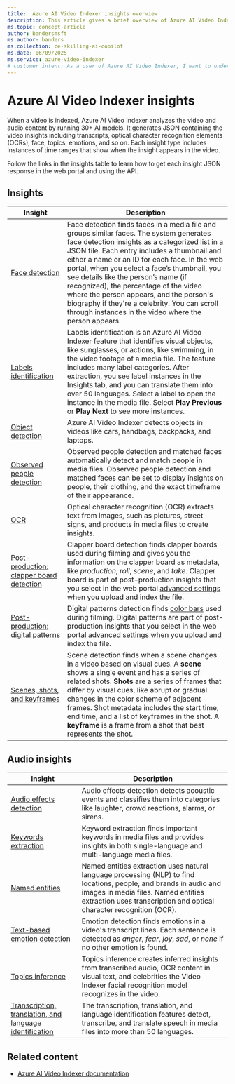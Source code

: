 ```yaml
---
title:  Azure AI Video Indexer insights overview
description: This article gives a brief overview of Azure AI Video Indexer insights. It includes links to articles that describe how to get each insight in the web portal and using the API.
ms.topic: concept-article
author: bandersmsft
ms.author: banders
ms.collection: ce-skilling-ai-copilot
ms.date: 06/09/2025
ms.service: azure-video-indexer
# customer intent: As a user of Azure AI Video Indexer, I want to understand the different insights that can be generated from my video content, so that I can use the insights for better content analysis and decision-making.
---
```


# Azure AI Video Indexer insights

When a video is indexed, Azure AI Video Indexer analyzes the video and audio content by running 30+ AI models. It generates JSON containing the video insights including transcripts, optical character recognition elements (OCRs), face, topics, emotions, and so on. Each insight type includes instances of time ranges that show when the insight appears in the video. 

Follow the links in the insights table to learn how to get each insight JSON response in the web portal and using the API.

## Insights

| Insight | Description |
| ------- | ----------- |
| [Face detection](face-detection-insight.md) | Face detection finds faces in a media file and groups similar faces. The system generates face detection insights as a categorized list in a JSON file. Each entry includes a thumbnail and either a name or an ID for each face. In the web portal, when you select a face’s thumbnail, you see details like the person’s name (if recognized), the percentage of the video where the person appears, and the person's biography if they're a celebrity. You can scroll through instances in the video where the person appears. |
| [Labels identification](labels-identification-insight.md) | Labels identification is an Azure AI Video Indexer feature that identifies visual objects, like sunglasses, or actions, like swimming, in the video footage of a media file. The feature includes many label categories. After extraction, you see label instances in the Insights tab, and you can translate them into over 50 languages. Select a label to open the instance in the media file. Select **Play Previous** or **Play Next** to see more instances. |
| [Object detection](object-detection-insight.md)| Azure AI Video Indexer detects objects in videos like cars, handbags, backpacks, and laptops. |
|[Observed people detection](observed-matched-people-insight.md) | Observed people detection and matched faces automatically detect and match people in media files. Observed people detection and matched faces can be set to display insights on people, their clothing, and the exact timeframe of their appearance. |
| [OCR](ocr-insight.md) | Optical character recognition (OCR) extracts text from images, such as pictures, street signs, and products in media files to create insights. |
| [Post-production: clapper board detection](clapper-board-insight.md) | Clapper board detection finds clapper boards used during filming and gives you the information on the clapper board as metadata, like *production*, *roll*, *scene*, and *take*. Clapper board is part of post-production insights that you select in the web portal [advanced settings](indexing-configuration-guide.md?#advanced-settings) when you upload and index the file. |
| [Post-production: digital patterns](digital-patterns-color-bars-insight.md) | Digital patterns detection finds [color bars](https://en.wikipedia.org/wiki/SMPTE_color_bars) used during filming. Digital patterns are part of post-production insights that you select in the web portal [advanced settings](indexing-configuration-guide.md?#advanced-settings) when you upload and index the file. |
| [Scenes, shots, and keyframes](scene-shot-keyframe-detection-insight.md) | Scene detection finds when a scene changes in a video based on visual cues. A **scene** shows a single event and has a series of related shots. **Shots** are a series of frames that differ by visual cues, like abrupt or gradual changes in the color scheme of adjacent frames. Shot metadata includes the start time, end time, and a list of keyframes in the shot. A **keyframe** is a frame from a shot that best represents the shot. |

## Audio insights

| Insight | Description |
| ------- | ----------- |
| [Audio effects detection](audio-effects-detection-insight.md) | Audio effects detection detects acoustic events and classifies them into categories like laughter, crowd reactions, alarms, or sirens. |
| [Keywords extraction](keywords-insight.md) | Keyword extraction finds important keywords in media files and provides insights in both single-language and multi-language media files. |
| [Named entities](named-entities-insight.md) | Named entities extraction uses natural language processing (NLP) to find locations, people, and brands in audio and images in media files. Named entities extraction uses transcription and optical character recognition (OCR). |
| [Text-based emotion detection](text-based-emotions-detection-insight.md) | Emotion detection finds emotions in a video's transcript lines. Each sentence is detected as *anger*, *fear*, *joy*, *sad*, or *none* if no other emotion is found. |
| [Topics inference](topics-inference-insight.md) | Topics inference creates inferred insights from transcribed audio, OCR content in visual text, and celebrities the Video Indexer facial recognition model recognizes in the video. |
| [Transcription, translation, and language identification](transcription-translation-lid-insight.md) | The transcription, translation, and language identification features detect, transcribe, and translate speech in media files into more than 50 languages. |

## Related content

- [Azure AI Video Indexer documentation](index.yml)